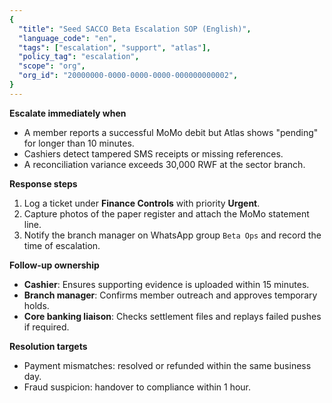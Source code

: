 ```yaml
---
{
  "title": "Seed SACCO Beta Escalation SOP (English)",
  "language_code": "en",
  "tags": ["escalation", "support", "atlas"],
  "policy_tag": "escalation",
  "scope": "org",
  "org_id": "20000000-0000-0000-0000-000000000002",
}
---
```


**Escalate immediately when**

- A member reports a successful MoMo debit but Atlas shows "pending" for longer
  than 10 minutes.
- Cashiers detect tampered SMS receipts or missing references.
- A reconciliation variance exceeds 30,000 RWF at the sector branch.

**Response steps**

1. Log a ticket under **Finance Controls** with priority **Urgent**.
2. Capture photos of the paper register and attach the MoMo statement line.
3. Notify the branch manager on WhatsApp group `Beta Ops` and record the time of
   escalation.

**Follow-up ownership**

- **Cashier**: Ensures supporting evidence is uploaded within 15 minutes.
- **Branch manager**: Confirms member outreach and approves temporary holds.
- **Core banking liaison**: Checks settlement files and replays failed pushes if
  required.

**Resolution targets**

- Payment mismatches: resolved or refunded within the same business day.
- Fraud suspicion: handover to compliance within 1 hour.
